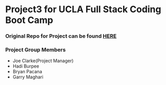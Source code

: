 # Project3 for UCLA Full Stack Coding Boot Camp

### Original Repo for Project can be found [HERE](https://github.com/jclarke1987/Project3)
### **Project Group Members**
* Joe Clarke(Project Manager)
* Hadi Burpee
* Bryan Pacana
* Garry Maghari
